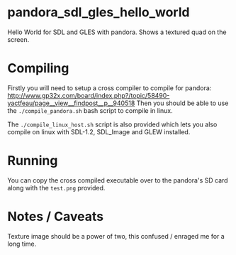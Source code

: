 pandora_sdl_gles_hello_world
============================

Hello World for SDL and GLES with pandora. 
Shows a textured quad on the screen.

Compiling
=========
Firstly you will need to setup a cross compiler to compile for pandora: http://www.gp32x.com/board/index.php?/topic/58490-yactfeau/page__view__findpost__p__940518
Then you should be able to use the ``./compile_pandora.sh`` bash script to compile in linux.

The ``./compile_linux_host.sh`` script is also provided which lets you also compile on linux with SDL-1.2, SDL_Image and GLEW installed.

Running
=======
You can copy the cross compiled executable over to the pandora's SD card along with the ``test.png`` provided. 

Notes / Caveats
===============
Texture image should be a power of two, this confused / enraged me for a long time.
